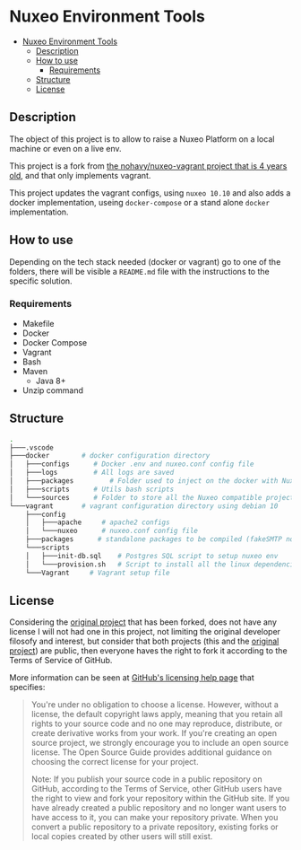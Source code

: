 # Nuxeo Environment Tools

- [Nuxeo Environment Tools](#nuxeo-environment-tools)
  - [Description](#description)
  - [How to use](#how-to-use)
    - [Requirements](#requirements)
  - [Structure](#structure)
  - [License](#license)

## Description

The object of this project is to allow to raise a Nuxeo Platform on a local machine or even on a live env.

This project is a fork from [the nohavy/nuxeo-vagrant project that is 4 years old](https://github.com/nohavy/nuxeo-vagrant), and that only implements vagrant.

This project updates the vagrant configs, using `nuxeo 10.10` and also adds a docker implementation, useing `docker-compose` or a stand alone `docker` implementation.

## How to use

Depending on the tech stack needed (docker or vagrant) go to one of the folders, there will be visible a `README.md` file with the instructions to the specific solution.

### Requirements

- Makefile
- Docker
- Docker Compose
- Vagrant
- Bash
- Maven
  - Java 8+
- Unzip command

## Structure

```bash
.
├───.vscode
├───docker        # docker configuration directory
│   ├───configs      # Docker .env and nuxeo.conf config file
│   ├───logs         # All logs are saved
│   ├───packages         # Folder used to inject on the docker with Nuxeo compatible extensions or nuxeo studio exports
│   ├───scripts      # Utils bash scripts
│   └───sources      # Folder to store all the Nuxeo compatible projects to be installed on the deployment.
└───vagrant       # vagrant configuration directory using debian 10
    ├───config
    │   ├───apache     # apache2 configs
    │   └───nuxeo      # nuxeo.conf config file
    ├───packages      # standalone packages to be compiled (fakeSMTP not available via apt)
    └───scripts
    │   ├───init-db.sql    # Postgres SQL script to setup nuxeo env
    │   └───provision.sh   # Script to install all the linux dependencies, like nuxeo, ffmpeg, etc
    └───Vagrant     # Vagrant setup file 

```

## License

Considering the [original project](https://github.com/nohavy/nuxeo-vagrant) that has been forked, does not have any license I will not had one in this project, not limiting the original developer filosofy and interest, but consider that both projects (this and the [original project](https://github.com/nohavy/nuxeo-vagrant)) are public, then everyone haves the right to fork it according to the Terms of Service of GitHub.

More information can be seen at [GitHub's licensing help page](https://docs.github.com/en/github/creating-cloning-and-archiving-repositories/licensing-a-repository#choosing-the-right-license) that specifies:

> You're under no obligation to choose a license. However, without a license, the default copyright laws apply, meaning that you retain all rights to your source code and no one may reproduce, distribute, or create derivative works from your work. If you're creating an open source project, we strongly encourage you to include an open source license. The Open Source Guide provides additional guidance on choosing the correct license for your project.
>
> Note: If you publish your source code in a public repository on GitHub, according to the Terms of Service, other GitHub users have the right to view and fork your repository within the GitHub site. If you have already created a public repository and no longer want users to have access to it, you can make your repository private. When you convert a public repository to a private repository, existing forks or local copies created by other users will still exist.
